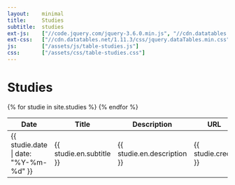 ```yaml
---
layout:    minimal
title:     Studies
subtitle:  studies
ext-js:    ["//code.jquery.com/jquery-3.6.0.min.js", "//cdn.datatables.net/1.11.3/js/jquery.dataTables.min.js", "//cdn.datatables.net/plug-ins/1.11.3/dataRender/ellipsis.js"]
ext-css:   ["//cdn.datatables.net/1.11.3/css/jquery.dataTables.min.css", "//cdn.datatables.net/responsive/2.2.9/css/responsive.dataTables.min.css"]
js:        ["/assets/js/table-studies.js"]
css:       ["/assets/css/table-studies.css"]
---
```


<h1>Studies</h1>
 
<div class="datatable">
  <table id="studies" class="display responsive" style="width:100%">
    <thead>
      <tr>
        <th>Date</th>
        <th>Title</th>
        <th>Description</th>
        <th>URL</th>
        <th>Group</th>
      </tr>
    </thead>
    <tbody>
    {% for studie in site.studies %}
      <tr>
        <td>{{ studie.date | date: "%Y-%m-%d" }}</td>
        <td>{{ studie.en.subtitle }}</td>
        <td>{{ studie.en.description }}</td>
        <td>{{ studie.credit }}</td>
        <td>{{ studie.group }}</td>
      </tr>
    {% endfor %}
    </tbody>
  </table>
</div>
